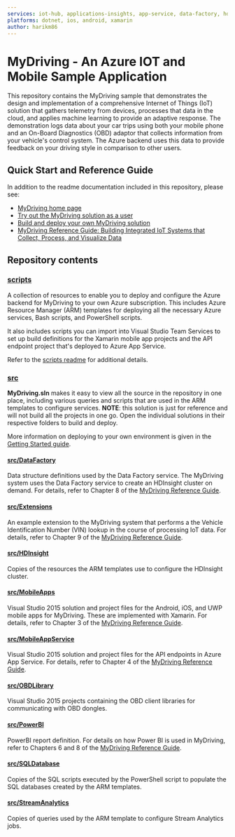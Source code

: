 ```yaml
---
services: iot-hub, applications-insights, app-service, data-factory, hdinsight, hockeyapp, key-vault, machine-learning, power-bi, sql-database, storage, stream-analytics, visual-studio-team-services 
platforms: dotnet, ios, android, xamarin
author: harikm86
---
```


# MyDriving - An Azure IOT and Mobile Sample Application

This repository contains the MyDriving sample that demonstrates the design and implementation of a comprehensive Internet of Things (IoT) solution that gathers telemetry from devices, processes that data in the cloud, and applies machine learning to provide an adaptive response. The demonstration logs data about your car trips using both your mobile phone and an On-Board Diagnostics (OBD) adaptor that collects information from your vehicle's control system. The Azure backend uses this data to provide feedback on your driving style in comparison to other users.

## Quick Start and Reference Guide

In addition to the readme documentation included in this repository, please see:

- [MyDriving home page](http://azure.com/mydriving)
- [Try out the MyDriving solution as a user](https://azure.microsoft.com/documentation/articles/iot-solution-get-started/)
- [Build and deploy your own MyDriving solution](https://azure.microsoft.com/documentation/articles/iot-solution-build-system/)
- [MyDriving Reference Guide: Building Integrated IoT Systems that Collect, Process, and Visualize Data](http://download.microsoft.com/download/F/E/4/FE484B73-061C-4171-B95B-D16A500BDAC6/MyDriving%20Reference%20Guide.pdf)

## Repository contents

### [scripts](https://github.com/Azure-Samples/MyDriving/tree/master/scripts)

A collection of resources to enable you to deploy and configure the Azure backend for MyDriving to your own Azure subscription. This includes Azure Resource Manager (ARM) templates for deploying all the necessary Azure services, Bash scripts, and PowerShell scripts. 

It also includes scripts you can import into Visual Studio Team Services to set up build definitions for the Xamarin mobile app projects and the API endpoint project that's deployed to Azure App Service.

Refer to the [scripts readme](https://github.com/Azure-Samples/MyDriving/blob/master/scripts/README.md) for additional details.

### [src](https://github.com/Azure-Samples/MyDriving/tree/master/src)

**MyDriving.sln** makes it easy to view all the source in the repository in one place, including various queries and scripts that are used in the ARM templates to configure services. **NOTE**: this solution is just for reference and will not build all the projects in one go. Open the individual solutions in their respective folders to build and deploy.

More information on deploying to your own environment is given in the [Getting Started guide](https://azure.microsoft.com/documentation/articles/iot-solution-get-started/).

#### [src/DataFactory](https://github.com/Azure-Samples/MyDriving/tree/master/src/DataFactory)

Data structure definitions used by the Data Factory service. The MyDriving system uses the Data Factory service to create an HDInsight cluster on demand. For details, refer to Chapter 8 of the [MyDriving Reference Guide](http://download.microsoft.com/download/F/E/4/FE484B73-061C-4171-B95B-D16A500BDAC6/MyDriving%20Reference%20Guide.pdf).

#### [src/Extensions](https://github.com/Azure-Samples/MyDriving/tree/master/src/Extensions)

An example extension to the MyDriving system that performs a the Vehicle Identification Number (VIN) lookup in the course of processing IoT data. For details, refer to Chapter 9 of the [MyDriving Reference Guide](http://download.microsoft.com/download/F/E/4/FE484B73-061C-4171-B95B-D16A500BDAC6/MyDriving%20Reference%20Guide.pdf).

#### [src/HDInsight](https://github.com/Azure-Samples/MyDriving/tree/master/src/HDInsight)

Copies of the resources the ARM templates use to configure the HDInsight cluster.

#### [src/MobileApps](https://github.com/Azure-Samples/MyDriving/tree/master/src/MobileApps)

Visual Studio 2015 solution and project files for the Android, iOS, and UWP mobile apps for MyDriving. These are implemented with Xamarin. For details, refer to Chapter 3 of the [MyDriving Reference Guide](http://download.microsoft.com/download/F/E/4/FE484B73-061C-4171-B95B-D16A500BDAC6/MyDriving%20Reference%20Guide.pdf).

#### [src/MobileAppService](https://github.com/Azure-Samples/MyDriving/tree/master/src/MobileAppService)

Visual Studio 2015 solution and project files for the API endpoints in Azure App Service. For details, refer to Chapter 4 of the [MyDriving Reference Guide](http://download.microsoft.com/download/F/E/4/FE484B73-061C-4171-B95B-D16A500BDAC6/MyDriving%20Reference%20Guide.pdf).

#### [src/OBDLibrary](https://github.com/Azure-Samples/MyDriving/tree/master/src/OBDLibrary)

Visual Studio 2015 projects containing the OBD client libraries for communicating with OBD dongles.

#### [src/PowerBI](https://github.com/Azure-Samples/MyDriving/tree/master/src/PowerBI)

PowerBI report definition. For details on how Power BI is used in MyDriving, refer to Chapters 6 and 8 of the [MyDriving Reference Guide](http://download.microsoft.com/download/F/E/4/FE484B73-061C-4171-B95B-D16A500BDAC6/MyDriving%20Reference%20Guide.pdf).

#### [src/SQLDatabase](https://github.com/Azure-Samples/MyDriving/tree/master/src/SQLDatabase)

Copies of the SQL scripts executed by the PowerShell script to populate the SQL databases created by the ARM templates.

#### [src/StreamAnalytics](https://github.com/Azure-Samples/MyDriving/tree/master/src/StreamAnalytics)

Copies of queries used by the ARM template to configure Stream Analytics jobs.

